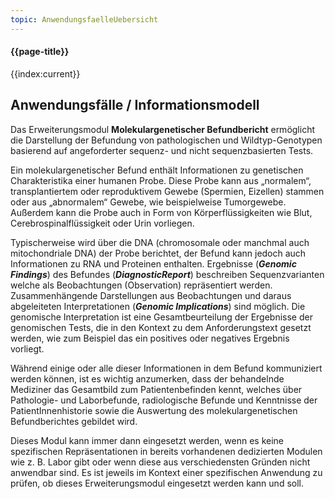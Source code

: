 ```yaml
---
topic: AnwendungsfaelleUebersicht
---
```


#### {{page-title}}

{{index:current}}

## Anwendungsfälle / Informationsmodell

Das Erweiterungsmodul **Molekulargenetischer Befundbericht** ermöglicht die Darstellung der Befundung von pathologischen und Wildtyp-Genotypen basierend auf angeforderter sequenz- und nicht sequenzbasierten Tests.

Ein molekulargenetischer Befund enthält Informationen zu genetischen Charakteristika einer humanen Probe. Diese Probe kann aus „normalem“, transplantiertem oder reproduktivem Gewebe (Spermien, Eizellen) stammen oder aus „abnormalem“ Gewebe, wie beispielweise Tumorgewebe. Außerdem kann die Probe auch in Form von Körperflüssigkeiten wie Blut, Cerebrospinalflüssigkeit oder Urin vorliegen. 

Typischerweise wird über die DNA (chromosomale oder manchmal auch mitochondriale DNA) der Probe berichtet, der Befund kann jedoch auch Informationen zu RNA und Proteinen enthalten.
Ergebnisse (***Genomic Findings***) des Befundes (***DiagnosticReport***) beschreiben Sequenzvarianten welche als Beobachtungen (Observation) repräsentiert werden. Zusammenhängende Darstellungen aus Beobachtungen und daraus abgeleiteten Interpretationen (***Genomic Implications***) sind möglich. 
Die genomische Interpretation ist eine Gesamtbeurteilung der Ergebnisse der genomischen Tests, die in den Kontext zu dem Anforderungstext gesetzt werden, wie zum Beispiel das ein positives oder negatives Ergebnis vorliegt.


Während einige oder alle dieser Informationen in dem Befund kommuniziert werden können, ist es wichtig anzumerken, dass der behandelnde Mediziner das Gesamtbild zum Patientenbefinden kennt, welches über Pathologie- und Laborbefunde, radiologische Befunde und Kenntnisse der PatientInnenhistorie sowie die Auswertung des molekulargenetischen Befundberichtes gebildet wird.


Dieses Modul kann immer dann eingesetzt werden, wenn es keine spezifischen Repräsentationen in bereits vorhandenen dedizierten Modulen wie z. B. Labor gibt oder wenn diese aus verschiedensten Gründen nicht anwendbar sind. Es ist jeweils im Kontext einer spezifischen Anwendung zu prüfen, ob dieses Erweiterungsmodul eingesetzt werden kann und soll. 
